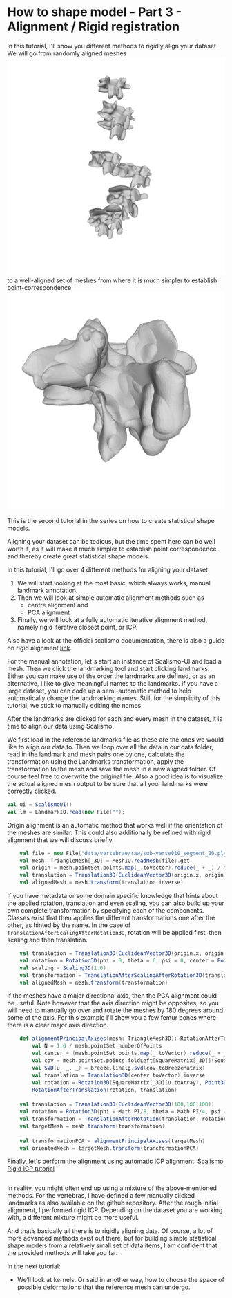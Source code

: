 # How to shape model - Part 3 - Alignment / Rigid registration

In this tutorial, I'll show you different methods to rigidly align your dataset. We will go from randomly aligned meshes ![Vertebrae dataset!](/img/vertebrae/all_raw.png) to a well-aligned set of meshes from where it is much simpler to establish point-correspondence ![Vertebrae dataset!](/img/vertebrae/all_aligned.png) 

<!-- Hi and welcome to “Coding with Dennis” - my name is Dennis  -->
This is the second tutorial in the series on how to create statistical shape models. 

Aligning your dataset can be tedious, but the time spent here can be well worth it, as it will make it much simpler to establish point correspondence and thereby create great statistical shape models.

In this tutorial, I'll go over 4 different methods for aligning your dataset.
1. We will start looking at the most basic, which always works, manual landmark annotation.
2. Then we will look at simple automatic alignment methods such as
    * centre alignment and
    * PCA alignment
3. Finally, we will look at a fully automatic iterative alignment method, namely rigid iterative closest point, or ICP.

Also have a look at the official scalismo documentation, there is also a guide on rigid alignment [link](https://scalismo.org/docs/Tutorials/tutorial02).

For the manual annotation, let's start an instance of Scalismo-UI and load a mesh. Then we click the landmarking tool and start clicking landmarks. Either you can make use of the order the landmarks are defined, or as an alternative, I like to give meaningful names to the landmarks. If you have a large dataset, you can code up a semi-automatic method to help automatically change the landmarking names. Still, for the simplicity of this tutorial, we stick to manually editing the names.

After the landmarks are clicked for each and every mesh in the dataset, it is time to align our data using Scalismo. 

We first load in the reference landmarks file as these are the ones we would like to align our data to.
Then we loop over all the data in our data folder, read in the landmark and mesh pairs one by one, calculate the transformation using the Landmarks transformation, apply the transformation to the mesh and save the mesh in a new aligned folder. Of course feel free to overwrite the original file. 
Also a good idea is to visualize the actual aligned mesh output to be sure that all your landmarks were correctly clicked. 

```scala 
val ui = ScalismoUI()
val lm = LandmarkIO.read(new File("");
```

Origin alignment is an automatic method that works well if the orientation of the meshes are similar. This could also additionally be refined with rigid alignment that we will discuss briefly.
```scala
    val file = new File("data/vertebrae/raw/sub-verse010_segment_20.ply")
    val mesh: TriangleMesh[_3D] = MeshIO.readMesh(file).get
    val origin = mesh.pointSet.points.map(_.toVector).reduce(_ + _) / mesh.pointSet.numberOfPoints
    val translation = Translation3D(EuclideanVector3D(origin.x, origin.y, origin.z))
    val alignedMesh = mesh.transform(translation.inverse)
```
If you have metadata or some domain specific knowledge that hints about the applied rotation, translation and even scaling, you can also build up your own complete transformation by specifying each of the components. Classes exist that then applies the different transformations one after the other, as hinted by the name. In the case of `TranslationAfterScalingAfterRotation3D`, rotation will be applied first, then scaling and then translation. 
```scala
    val translation = Translation3D(EuclideanVector3D(origin.x, origin.y, origin.z))
    val rotation = Rotation3D(phi = 0, theta = 0, psi = 0, center = Point3D(0, 0, 0))
    val scaling = Scaling3D(1.0)
    val transformation = TranslationAfterScalingAfterRotation3D(translation, scaling, rotation)
    val alignedMesh = mesh.transform(transformation)
```

If the meshes have a major directional axis, then the PCA alignment could be useful. Note however that the axis direction might be opposites, so you will need to manually go over and rotate the meshes by 180 degrees around some of the axis. For this example I'll show you a few femur bones where there is a clear major axis direction.
```scala
    def alignmentPrincipalAxises(mesh: TriangleMesh3D): RotationAfterTranslation[_3D] =
        val N = 1.0 / mesh.pointSet.numberOfPoints
        val center = (mesh.pointSet.points.map(_.toVector).reduce(_ + _) / mesh.pointSet.numberOfPoints).toPoint
        val cov = mesh.pointSet.points.foldLeft[SquareMatrix[_3D]](SquareMatrix.zeros)((acc, e) => acc + (e - center).outer(e - center)) * N
        val SVD(u, _, _) = breeze.linalg.svd(cov.toBreezeMatrix)
        val translation = Translation3D(center.toVector).inverse
        val rotation = Rotation3D(SquareMatrix[_3D](u.toArray), Point3D(0, 0, 0)).inverse
        RotationAfterTranslation(rotation, translation)

    val translation = Translation3D(EuclideanVector3D(100,100,100))
    val rotation = Rotation3D(phi = Math.PI/8, theta = Math.PI/4, psi = Math.PI/2, center = Point3D(0, 0, 0))
    val transformation = TranslationAfterRotation(translation, rotation)
    val targetMesh = mesh.transform(transformation)

    val transformationPCA = alignmentPrincipalAxises(targetMesh)
    val orientedMesh = targetMesh.transform(transformationPCA)
```
Finally, let's perform the alignment using automatic ICP alignment. [Scalismo Rigid ICP tutorial](https://scalismo.org/docs/Tutorials/tutorial10)

```scala

```

In reality, you might often end up using a mixture of the above-mentioned methods. For the vertebras, I have defined a few manually clicked landmarks as also available on the github repository. After the rough initial alignment, I performed rigid ICP.
Depending on the dataset you are working with, a different mixture might be more useful.

And that’s basically all there is to rigidly aligning data. Of course, a lot of more advanced methods exist out there, but for building simple statistical shape models from a relatively small set of data items, I am confident that the provided methods will take you far.

In the next tutorial:
* We’ll look at kernels. Or said in another way, how to choose the space of possible deformations that the reference mesh can undergo.

<!-- That was all for this video. Remember to give the video a like, comment below with your own shape model project and of course subscribe to the channel for more content like this.
See you in the next video! -->
